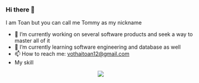 ### Hi there 👋 
I am Toan but you can call me Tommy as my nickname
- 🔭 I’m currently working on several software products and seek a way to master all of it
- 🌱 I’m currently learning software engineering and database as well
- 📫 How to reach me: vothaitoan12@gmail.com
- My skill 
<p align="center">
  <a href="https://skillicons.dev">
    <img src="https://skillicons.dev/icons?i=react,js,cpp,mysql,html,css,sass,py,r" />
  </a>
</p>
<!--
**tona3922/tona3922** is a ✨ _special_ ✨ repository because its `README.md` (this file) appears on your GitHub profile.

Here are some ideas to get you started:

-->

